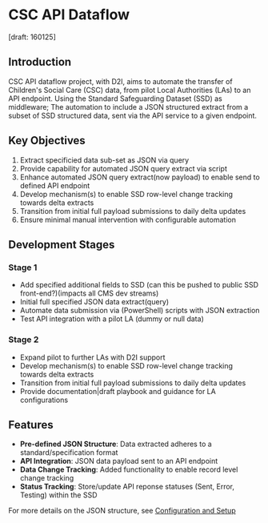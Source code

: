 # CSC API Dataflow
[draft: 160125]

## Introduction
CSC API dataflow project, with D2I, aims to automate the transfer of Children's Social Care (CSC) data, from pilot Local Authorities (LAs) to an API endpoint. 
Using the Standard Safeguarding Dataset (SSD) as middleware; The automation to include a JSON structured extract from a subset of SSD structured data, sent via the API service to a given endpoint.

## Key Objectives
1. Extract specificied data sub-set as JSON via query 
2. Provide capability for automated JSON query extract via script
3. Enhance automated JSON query extract(now payload) to enable send to defined API endpoint
4. Develop mechanism(s) to enable SSD row-level change tracking towards delta extracts
5. Transition from initial full payload submissions to daily delta updates
6. Ensure minimal manual intervention with configurable automation

## Development Stages
### Stage 1
- Add specified additional fields to SSD (can this be pushed to public SSD front-end?)(impacts all CMS dev streams)
- Initial full specified JSON data extract(query)
- Automate data submission via (PowerShell) scripts with JSON extraction
- Test API integration with a pilot LA (dummy or null data)

### Stage 2
- Expand pilot to further LAs with D2I support
- Develop mechanism(s) to enable SSD row-level change tracking towards delta extracts
- Transition from initial full payload submissions to daily delta updates
- Provide documentation|draft playbook and guidance for LA configurations


## Features
- **Pre-defined JSON Structure**: Data extracted adheres to a standard/specification format
- **API Integration**: JSON data payload sent to an API endpoint
- **Data Change Tracking**: Added functionality to enable record level change tracking
- **Status Tracking**: Store/update API reponse statuses (Sent, Error, Testing) within the SSD


For more details on the JSON structure, see [Configuration and Setup](setup.md)
